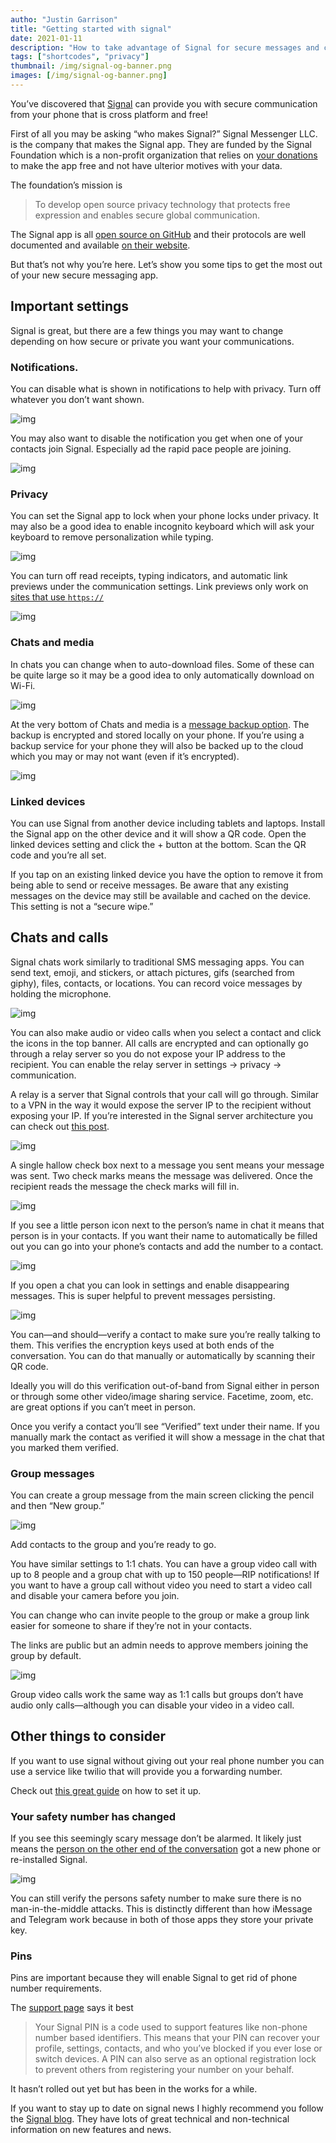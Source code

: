 ```yaml
---
autho: "Justin Garrison"
title: "Getting started with signal"
date: 2021-01-11
description: "How to take advantage of Signal for secure messages and calls"
tags: ["shortcodes", "privacy"]
thumbnail: /img/signal-og-banner.png 
images: [/img/signal-og-banner.png]
---
```


You’ve discovered that [Signal](https://signal.org/) can provide you with secure communication from your phone that is cross platform and free!

First of all you may be asking “who makes Signal?” Signal Messenger LLC. is the company that makes the Signal app. They are funded by the Signal Foundation which is a non-profit organization that relies on [your donations](https://signal.org/donate/) to make the app free and not have ulterior motives with your data.

The foundation’s mission is

> To develop open source privacy technology that protects free expression and enables secure global communication.

The Signal app is all [open source on GitHub](https://github.com/signalapp) and their protocols are well documented and available [on their website](https://signal.org/docs/).

But that’s not why you’re here. Let’s show you some tips to get the most out of your new secure messaging app.

## Important settings

Signal is great, but there are a few things you may want to change depending on how secure or private you want your communications.

### Notifications.

You can disable what is shown in notifications to help with privacy. Turn off whatever you don’t want shown.

![img](/img/signal-notification-content.png)

You may also want to disable the notification you get when one of your contacts join Signal. Especially ad the rapid pace people are joining.

![img](/img/signal-contact-notifications.png)

### Privacy

You can set the Signal app to lock when your phone locks under privacy. It may also be a good idea to enable incognito keyboard which will ask your keyboard to remove personalization while typing.

![img](/img/signal-privacy.png)

You can turn off read receipts, typing indicators, and automatic link previews under the communication settings. Link previews only work on [sites that use `https://`](https://support.signal.org/hc/en-us/articles/360022474332-Link-Previews)

![img](/img/signal-communication-settings.png)

### Chats and media

In chats you can change when to auto-download files. Some of these can be quite large so it may be a good idea to only automatically download on Wi-Fi.

![img](/img/signal-media-download.png)

At the very bottom of Chats and media is a [message backup option](https://support.signal.org/hc/en-us/articles/360007059752-Backup-and-Restore-Messages). The backup is encrypted and stored locally on your phone. If you’re using a backup service for your phone they will also be backed up to the cloud which you may or may not want (even if it’s encrypted).

![img](/img/signal-chat-backups.png)

### Linked devices

You can use Signal from another device including tablets and laptops. Install the Signal app on the other device and it will show a QR code. Open the linked devices setting and click the + button at the bottom. Scan the QR code and you’re all set.

If you tap on an existing linked device you have the option to remove it from being able to send or receive messages. Be aware that any existing messages on the device may still be available and cached on the device. This setting is not a “secure wipe.”

## Chats and calls

Signal chats work similarly to traditional SMS messaging apps. You can send text, emoji, and stickers, or attach pictures, gifs (searched from giphy), files, contacts, or locations. You can record voice messages by holding the microphone.

![img](/img/signal-message-attach.png)

You can also make audio or video calls when you select a contact and click the icons in the top banner. All calls are encrypted and can optionally go through a relay server so you do not expose your IP address to the recipient. You can enable the relay server in settings -> privacy -> communication.

A relay is a server that Signal controls that your call will go through. Similar to a VPN in the way it would expose the server IP to the recipient without exposing your IP. If you’re interested in the Signal server architecture you can check out [this post](https://sorincocorada.ro/signal-messanger-architecture/).

![img](/img/signal-relay-calls.png)

A single hallow check box next to a message you sent means your message was sent. Two check marks means the message was delivered. Once the recipient reads the message the check marks will fill in.

![img](/img/signal-doublechecks-filled.png)

If you see a little person icon next to the person’s name in chat it means that person is in your contacts. If you want their name to automatically be filled out you can go into your phone’s contacts and add the number to a contact.

![img](/img/signal-contact.png)

If you open a chat you can look in settings and enable disappearing messages. This is super helpful to prevent messages persisting.

![img](/img/signal-disappearing.png)

You can—and should—verify a contact to make sure you’re really talking to them. This verifies the encryption keys used at both ends of the conversation. You can do that manually or automatically by scanning their QR code.

Ideally you will do this verification out-of-band from Signal either in person or through some other video/image sharing service. Facetime, zoom, etc. are great options if you can’t meet in person.

Once you verify a contact you’ll see “Verified” text under their name. If you manually mark the contact as verified it will show a message in the chat that you marked them verified.

### Group messages

You can create a group message from the main screen clicking the pencil and then “New group.”

![img](/img/signal-new-group.png)

Add contacts to the group and you’re ready to go.

You have similar settings to 1:1 chats. You can have a group video call with up to 8 people and a group chat with up to 150 people—RIP notifications! If you want to have a group call without video you need to start a video call and disable your camera before you join.

You can change who can invite people to the group or make a group link easier for someone to share if they’re not in your contacts.

The links are public but an admin needs to approve members joining the group by default.

![img](/img/signal-group-link.png)

Group video calls work the same way as 1:1 calls but groups don’t have audio only calls—although you can disable your video in a video call.

## Other things to consider

If you want to use signal without giving out your real phone number you can use a service like twilio that will provide you a forwarding number.

Check out [this great guide](https://mshelton.medium.com/using-signal-without-giving-your-phone-number-3a575580f652) on how to set it up.

### Your safety number has changed

If you see this seemingly scary message don’t be alarmed. It likely just means the [person on the other end of the conversation](https://support.signal.org/hc/en-us/articles/360007060632-What-is-a-safety-number-and-why-do-I-see-that-it-changed-) got a new phone or re-installed Signal.

![img](/img/signal-safety-number.png)

You can still verify the persons safety number to make sure there is no man-in-the-middle attacks. This is distinctly different than how iMessage and Telegram work because in both of those apps they store your private key.

### Pins

Pins are important because they will enable Signal to get rid of phone number requirements.

The [support page](https://support.signal.org/hc/en-us/articles/360007059792-Signal-PIN) says it best

> Your Signal PIN is a code used to support features like non-phone number based identifiers. This means that your PIN can recover your profile, settings, contacts, and who you’ve blocked if you ever lose or switch devices. A PIN can also serve as an optional registration lock to prevent others from registering your number on your behalf.

It hasn’t rolled out yet but has been in the works for a while.

If you want to stay up to date on signal news I highly recommend you follow the [Signal blog](https://signal.org/blog/). They have lots of great technical and non-technical information on new features and news.
